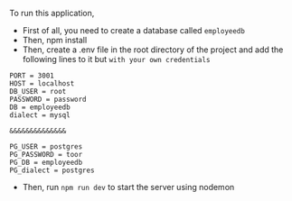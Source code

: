 To run this application,

- First of all, you need to create a database called `employeedb`
- Then, npm install
- Then, create a .env file in the root directory of the project and add the following lines to it but `with your own credentials`

```env
PORT = 3001
HOST = localhost
DB_USER = root
PASSWORD = password
DB = employeedb
dialect = mysql

&&&&&&&&&&&&&&

PG_USER = postgres
PG_PASSWORD = toor
PG_DB = employeedb
PG_dialect = postgres
```

- Then, run `npm run dev` to start the server using nodemon
